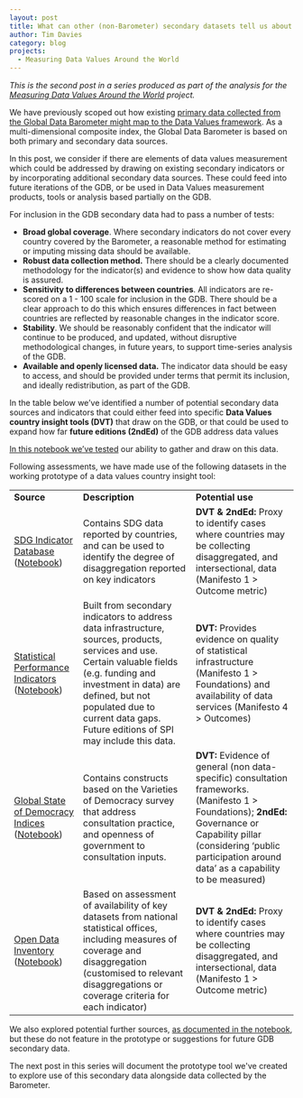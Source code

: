 ```yaml
---
layout: post
title: What can other (non-Barometer) secondary datasets tell us about data values?
author: Tim Davies
category: blog
projects:
  - Measuring Data Values Around the World
---
```


*This is the second post in a series produced as part of the analysis for the [Measuring Data Values Around the World](https://connectedbydata.org/projects/2023-measuring-data-values) project.*

We have previously scoped out how existing [primary data collected from the Global Data Barometer might map to the Data Values framework](https://connectedbydata.org/blog/2023/06/03/what-can-barometer-tell-data-values). As a multi-dimensional composite index, the Global Data Barometer is based on both primary and secondary data sources. 

In this post, we consider if there are elements of data values measurement which could be addressed by drawing on existing secondary indicators or by incorporating additional secondary data sources. These could feed into future iterations of the GDB, or be used in Data Values measurement products, tools or analysis based partially on the GDB. 

<!--more-->

For inclusion in the GDB secondary data had to pass a number of tests:

* **Broad global coverage**. Where secondary indicators do not cover every country covered by the Barometer, a reasonable method for estimating or imputing missing data should be available. 
* **Robust data collection method.** There should be a clearly documented methodology for the indicator(s) and evidence to show how data quality is assured.
* **Sensitivity to differences between countries**. All indicators are re-scored on a 1 - 100 scale for inclusion in the GDB. There should be a clear approach to do this which ensures differences in fact between countries are reflected by reasonable changes in the indicator score. 
* **Stability**. We should be reasonably confident that the indicator will continue to be produced, and updated, without disruptive methodological changes, in future years, to support time-series analysis of the GDB. 
* **Available and openly licensed data.** The indicator data should be easy to access, and should be provided under terms that permit its inclusion, and ideally redistribution, as part of the GDB. 

In the table below we’ve identified a number of potential secondary data sources and indicators that could either feed into specific **Data Values** **country insight tools (DVT)** that draw on the GDB, or that could be used to expand how far **future editions (2ndEd)** of the GDB address data values  

[In this notebook we’ve tested](https://colab.research.google.com/drive/1LZWHzEPnFjho6Am-td0MYLWKwBcBWNiq) our ability to gather and draw on this data.

Following assessments, we have made use of the following datasets in the working prototype of a data values country insight tool:

<table>
  <tr>
   <td><strong>Source</strong>
   </td>
   <td><strong>Description</strong>
   </td>
   <td><strong>Potential use</strong>
   </td>
  </tr>
  <tr>
   <td><a href="https://unstats.un.org/sdgs/dataportal">SDG Indicator Database</a> (<a href="https://colab.research.google.com/drive/1LZWHzEPnFjho6Am-td0MYLWKwBcBWNiq#scrollTo=y0N7En6Q9gVx&line=15&uniqifier=1">Notebook</a>)
   </td>
   <td>Contains SDG data reported by countries, and can be used to identify the degree of disaggregation reported on key indicators
   </td>
   <td><strong>DVT & 2ndEd: </strong>Proxy to identify cases where countries may be collecting disaggregated, and intersectional, data (Manifesto 1 > Outcome metric) 
   </td>
  </tr>
  <tr>
   <td><a href="https://www.worldbank.org/en/programs/statistical-performance-indicators/Framework">Statistical Performance Indicators</a> (<a href="https://colab.research.google.com/drive/1LZWHzEPnFjho6Am-td0MYLWKwBcBWNiq#scrollTo=Uj8rfFEitjTp">Notebook</a>)
   </td>
   <td>Built from secondary indicators to address data infrastructure, sources, products, services and use. Certain valuable fields (e.g. funding and investment in data) are defined, but not populated due to current data gaps. Future editions of SPI may include this data.
   </td>
   <td><strong>DVT: </strong>Provides evidence on quality of statistical infrastructure (Manifesto 1 > Foundations) and availability of data services (Manifesto 4 > Outcomes)
   </td>
  </tr>
  <tr>
   <td><a href="https://www.idea.int/data-tools/tools/global-state-democracy-indices">Global State of Democracy Indices</a> (<a href="https://colab.research.google.com/drive/1LZWHzEPnFjho6Am-td0MYLWKwBcBWNiq#scrollTo=O4HLeUKjo2pC">Notebook</a>)
   </td>
   <td>Contains constructs based on the Varieties of Democracy survey that address consultation practice, and openness of government to consultation inputs.
   </td>
   <td><strong>DVT:</strong> Evidence of general (non data-specific) consultation frameworks. (Manifesto 1 > Foundations); <strong>2ndEd: </strong>Governance or Capability pillar (considering ‘public participation around data’ as a capability to be measured) 
   </td>
  </tr>
  <tr>
   <td><a href="https://odin.opendatawatch.com/">Open Data Inventory</a> (<a href="https://colab.research.google.com/drive/1LZWHzEPnFjho6Am-td0MYLWKwBcBWNiq#scrollTo=82nXI2O_wPuj&line=1&uniqifier=1">Notebook</a>)
   </td>
   <td>Based on assessment of availability of key datasets from national statistical offices, including measures of coverage and disaggregation (customised to relevant disaggregations or coverage criteria for each indicator)
   </td>
   <td><strong>DVT & 2ndEd: </strong>Proxy to identify cases where countries may be collecting disaggregated, and intersectional, data (Manifesto 1 > Outcome metric) <strong> </strong>
   </td>
  </tr>
</table>

We also explored potential further sources, [as documented in the notebook](https://colab.research.google.com/drive/1LZWHzEPnFjho6Am-td0MYLWKwBcBWNiq), but these do not feature in the prototype or suggestions for future GDB secondary data.

The next post in this series will document the prototype tool we've created to explore use of this secondary data alongside data collected by the Barometer. 